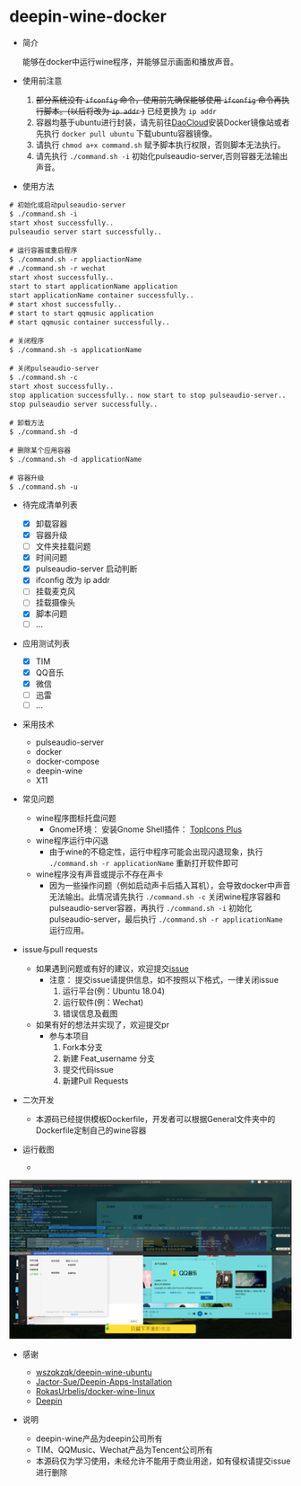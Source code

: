 # deepin-wine-docker

* 简介

    能够在docker中运行wine程序，并能够显示画面和播放声音。

* 使用前注意
    1. ~~部分系统没有 `ifconfig` 命令，使用前先确保能够使用 `ifconfig` 命令再执行脚本。(以后将改为 `ip addr` )~~ 已经更换为 `ip addr` 
    2. 容器均基于ubuntu进行封装，请先前往[DaoCloud](https://www.daocloud.io/mirror#accelerator-doc)安装Docker镜像站或者先执行 `docker pull ubuntu` 下载ubuntu容器镜像。
    3. 请执行 `chmod a+x command.sh` 赋予脚本执行权限，否则脚本无法执行。
    4. 请先执行 `./command.sh -i` 初始化pulseaudio-server,否则容器无法输出声音。

* 使用方法

``` shell
# 初始化或启动pulseaudio-server
$ ./command.sh -i
start xhost successfully..
pulseaudio server start successfully..

# 运行容器或重启程序
$ ./command.sh -r appliactionName
# ./command.sh -r wechat
start xhost successfully..
start to start applicationName application
start applicationName container successfully..
# start xhost successfully..
# start to start qqmusic application
# start qqmusic container successfully..

# 关闭程序
$ ./command.sh -s applicationName

# 关闭pulseaudio-server
$ ./command.sh -c 
start xhost successfully..
stop application successfully.. now start to stop pulseaudio-server..
stop pulseaudio server successfully..

# 卸载方法
$ ./command.sh -d

# 删除某个应用容器
$ ./command.sh -d applicationName

# 容器升级
$ ./command.sh -u
```

* 待完成清单列表
    - [x] 卸载容器
    - [x] 容器升级
    - [ ] 文件夹挂载问题
    - [x] 时间问题
    - [x] pulseaudio-server 启动判断
    - [x] ifconfig 改为 ip addr
    - [ ] 挂载麦克风
    - [ ] 挂载摄像头
    - [x] 脚本问题
    - [ ] ...

* 应用测试列表
    - [x] TIM
    - [x] QQ音乐
    - [x] 微信
    - [ ] 迅雷
    - [ ] ...

* 采用技术
    - pulseaudio-server
    - docker
    - docker-compose
    - deepin-wine
    - X11

    

* 常见问题
    - wine程序图标托盘问题
        * Gnome环境： 安装Gnome Shell插件： [TopIcons Plus](https://extensions.gnome.org/extension/1031/topicons/)
    - wine程序运行中闪退
        * 由于wine的不稳定性，运行中程序可能会出现闪退现象，执行 `./command.sh -r applicationName` 重新打开软件即可
    - wine程序没有声音或提示不存在声卡
        * 因为一些操作问题（例如启动声卡后插入耳机），会导致docker中声音无法输出。此情况请先执行 `./command.sh -c` 关闭wine程序容器和pulseaudio-server容器，再执行 `./command.sh -i` 初始化pulseaudio-server，最后执行 `./command.sh -r applicationName` 运行应用。

* issue与pull requests
    - 如果遇到问题或有好的建议，欢迎提交[issue](https://github.com/gorquan/deepin-wine-docker/issues)
        * 注意： 提交issue请提供信息，如不按照以下格式，一律关闭issue
            1. 运行平台(例：Ubuntu 18.04)
            2. 运行软件(例：Wechat)
            3. 错误信息及截图
    - 如果有好的想法并实现了，欢迎提交pr
        * 参与本项目
            1. Fork本分支
            2. 新建 Feat_username 分支
            3. 提交代码issue
            4. 新建Pull Requests

* 二次开发
    - 本源码已经提供模板Dockerfile，开发者可以根据General文件夹中的Dockerfile定制自己的wine容器

* 运行截图

    - 

![Demo](./png/1.png)

* 感谢
    - [wszqkzqk/deepin-wine-ubuntu](https://github.com/wszqkzqk/deepin-wine-ubuntu)
    - [Jactor-Sue/Deepin-Apps-Installation](https://github.com/Jactor-Sue/Deepin-Apps-Installation)
    - [RokasUrbelis/docker-wine-linux](https://github.com/RokasUrbelis/docker-wine-linux)
    - [Deepin](https://www.deepin.org/zh/)

* 说明
    - deepin-wine产品为deepin公司所有
    - TIM、QQMusic、Wechat产品为Tencent公司所有
    - 本源码仅为学习使用，未经允许不能用于商业用途，如有侵权请提交issue进行删除

